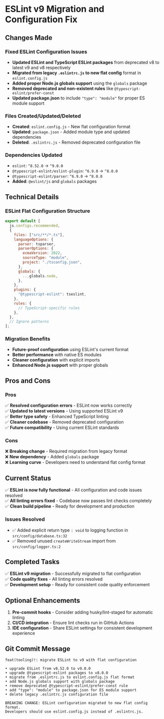 # ESLint v9 Migration and Configuration Fix

## Changes Made

### Fixed ESLint Configuration Issues

- **Updated ESLint and TypeScript ESLint packages** from deprecated v8 to latest v9 and v8 respectively
- **Migrated from legacy `.eslintrc.js` to new flat config** format in `eslint.config.js`
- **Added proper Node.js globals support** using the `globals` package
- **Removed deprecated and non-existent rules** like `@typescript-eslint/prefer-const`
- **Updated package.json** to include `"type": "module"` for proper ES module support

### Files Created/Updated/Deleted

- **Created**: `eslint.config.js` - New flat configuration format
- **Updated**: `package.json` - Added module type and updated dependencies
- **Deleted**: `.eslintrc.js` - Removed deprecated configuration file

### Dependencies Updated

- `eslint`: `^8.52.0` → `^9.0.0`
- `@typescript-eslint/eslint-plugin`: `^6.9.0` → `^8.0.0`
- `@typescript-eslint/parser`: `^6.9.0` → `^8.0.0`
- **Added**: `@eslint/js` and `globals` packages

## Technical Details

### ESLint Flat Configuration Structure

```javascript
export default [
  js.configs.recommended,
  {
    files: ["src/**/*.ts"],
    languageOptions: {
      parser: tsparser,
      parserOptions: {
        ecmaVersion: 2022,
        sourceType: "module",
        project: "./tsconfig.json",
      },
      globals: {
        ...globals.node,
      },
    },
    plugins: {
      "@typescript-eslint": tseslint,
    },
    rules: {
      // TypeScript-specific rules
    },
  },
  // Ignore patterns
];
```

### Migration Benefits

- **Future-proof configuration** using ESLint's current format
- **Better performance** with native ES modules
- **Cleaner configuration** with explicit imports
- **Enhanced Node.js support** with proper globals

## Pros and Cons

### Pros

✅ **Resolved configuration errors** - ESLint now works correctly  
✅ **Updated to latest versions** - Using supported ESLint v9  
✅ **Better type safety** - Enhanced TypeScript linting  
✅ **Cleaner codebase** - Removed deprecated configuration  
✅ **Future compatibility** - Using current ESLint standards

### Cons

❌ **Breaking change** - Required migration from legacy format  
❌ **New dependency** - Added `globals` package  
❌ **Learning curve** - Developers need to understand flat config format

## Current Status

✅ **ESLint is now fully functional** - All configuration and code issues resolved  
✅ **All linting errors fixed** - Codebase now passes lint checks completely  
✅ **Clean build pipeline** - Ready for development and production

### Issues Resolved

- ✅ Added explicit return type `: void` to logging function in `src/config/database.ts:32`
- ✅ Removed unused `createWriteStream` import from `src/config/logger.ts:2`

## Completed Tasks

✅ **ESLint v9 migration** - Successfully migrated to flat configuration  
✅ **Code quality fixes** - All linting errors resolved  
✅ **Development setup** - Ready for consistent code quality enforcement

## Optional Enhancements

1. **Pre-commit hooks** - Consider adding husky/lint-staged for automatic linting
2. **CI/CD integration** - Ensure lint checks run in GitHub Actions
3. **IDE configuration** - Share ESLint settings for consistent development experience

## Git Commit Message

```
feat(tooling)!: migrate ESLint to v9 with flat configuration

• upgrade ESLint from v8.52.0 to v9.0.0
• upgrade @typescript-eslint packages to v8.0.0
• migrate from .eslintrc.js to eslint.config.js flat format
• add Node.js globals support with globals package
• remove deprecated @typescript-eslint/prefer-const rule
• add "type": "module" to package.json for ES module support
• delete legacy .eslintrc.js configuration file

BREAKING CHANGE: ESLint configuration migrated to new flat config format.
Developers should use eslint.config.js instead of .eslintrc.js.
```
